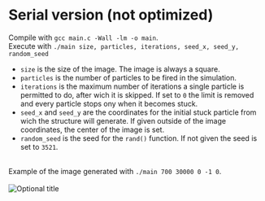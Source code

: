 # Serial version (not optimized)

Compile with `gcc main.c -Wall -lm -o main`.
<br>
Execute with `./main size, particles, iterations, seed_x, seed_y, random_seed`
- `size` is the size of the image. The image is always a square.
- `particles` is the number of particles to be fired in the simulation.
- `iterations` is the maximum number of iterations a single particle is permitted to do, after wich it is skipped. If set to `0` the limit is removed and every particle stops ony when it becomes stuck.
- `seed_x` and `seed_y` are the coordinates for the initial stuck particle from wich the structure will generate. If given outside of the image coordinates, the center of the image is set.
- `random_seed` is the seed for the `rand()` function. If not given the seed is set to `3521`.

<br> Example of the image generated with `./main 700 30000 0 -1 0`.
<br> <br> 
<img src="https://user-images.githubusercontent.com/62235561/220996882-1d3b86b7-cba0-4119-a20c-ef0e6e8e88b7.png" title="Optional title">
